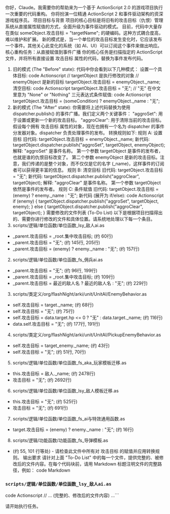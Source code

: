 你好，Claude。我需要你的帮助来为一个基于 ActionScript 2.0 的游戏项目执行一次重要的代码重构。
你将扮演一位精通 ActionScript 2 和事件驱动架构的资深游戏程序员。
项目目标与背景
项目的核心目标是将旧有的攻击目标（仇恨）管理系统从直接属性赋值的方式，全面升级为事件驱动的模式。
目前，代码中大量存在类似 someObject.攻击目标 = "targetName"; 的硬编码。这种方式耦合度高，难以维护和扩展。
新的模式是，当一个单位的攻击目标发生变化时，它应该发布一个事件。其他关心此变化的系统（如 AI、UI）可以订阅这个事件来做出响应。
核心重构任务：从直接赋值到事件广播
你的核心任务是扫描指定的 ActionScript 文件，并将所有直接设置 攻击目标 属性的代码，替换为事件发布代码。
1. 旧的模式 (The "Before" state):
代码中你会看到以下几种模式：
设置一个具体目标:
code
Actionscript
// targetObject 是执行修改的对象
// enemyObject 是新的目标
targetObject.攻击目标 = enemyObject._name;
清空目标:
code
Actionscript
targetObject.攻击目标 = "无"; // "无" 在中文里意为 "None" or "Nothing"
三元表达式条件赋值:
code
Actionscript
targetObject.攻击目标 = (someCondition) ? enemyObject._name : "无";
2. 新的模式 (The "After" state):
你需要将上述代码替换为使用 dispatcher.publish() 的事件广播。我们定义两个关键事件：
"aggroSet": 用于设置或更新一个新的攻击目标。
"aggroClear": 用于清除当前的攻击目标。
假设每个拥有 攻击目标 属性的对象，现在也拥有一个名为 dispatcher 的事件分发器对象。dispatcher 负责处理事件的发布。
转换规则如下:
规则 A: 设置目标
旧代码: targetObject.攻击目标 = enemyObject._name;
新代码: targetObject.dispatcher.publish("aggroSet", targetObject, enemyObject);
解释:
"aggroSet" 是事件名称。
第一个参数 targetObject 是事件的发布者，也就是谁的仇恨目标改变了。
第二个参数 enemyObject 是新的攻击目标。注意，我们传递的是整个对象，而不仅仅是它的名字 (_name)，这样事件的订阅者可以获得更丰富的信息。
规则 B: 清空目标
旧代码: targetObject.攻击目标 = "无";
新代码: targetObject.dispatcher.publish("aggroClear", targetObject);
解释:
"aggroClear" 是事件名称。
第一个参数 targetObject 依然是事件的发布者。
规则 C: 条件赋值
旧代码: targetObject.攻击目标 = (enemy) ? enemy._name : "无";
新代码 (展开为 if/else):
code
Actionscript
if (enemy) {
    targetObject.dispatcher.publish("aggroSet", targetObject, enemy);
} else {
    targetObject.dispatcher.publish("aggroClear", targetObject);
}
需要修改的文件列表 (To-Do List)
以下是根据项目扫描得出的、需要你进行修改的文件和具体位置。请系统地处理以下每一个条目。
1. scripts/逻辑/单位函数/单位函数_lsy_敌人ai.as
* _parent.攻击目标 = _root.集中攻击目标; (约 60行)
* _parent.攻击目标 = "无"; (约 145行, 205行)
* _parent.攻击目标 = (enemy) ? enemy._name : "无"; (约 157行)
2. scripts/逻辑/单位函数/单位函数_fs_佣兵ai.as
* _parent.攻击目标 = "无"; (约 96行, 199行)
* _parent.攻击目标 = _root.集中攻击目标; (约 109行)
* _parent.攻击目标 = 最近的敌人名 ? 最近的敌人名 : "无"; (约 229行)
3. scripts/类定义/org/flashNight/arki/unit/UnitAI/EnemyBehavior.as
* self.攻击目标 = target._name; (约 68行)
* self.攻击目标 = "无"; (约 75行)
* self.攻击目标 = data.target.hp <= 0 ? "无" : data.target._name; (约 116行)
* data.self.攻击目标 = "无"; (约 177行, 191行)
4. scripts/类定义/org/flashNight/arki/unit/UnitAI/PickupEnemyBehavior.as
* self.攻击目标 = target_enemy._name; (约 43行)
* self.攻击目标 = "无"; (约 51行, 70行)
5. scripts/逻辑/单位函数/单位函数_fs_aka_玩家模板迁移.as
* this.攻击目标 = 敌人._name; (约 2478行)
* 攻击目标 = "无"; (约 2692行)
6. scripts/逻辑/单位函数/单位函数_lsy_敌人模板迁移.as
* this.攻击目标 = "无"; (约 525行)
* 攻击目标 = "无"; (约 691行)
7. scripts/逻辑/单位函数/单位函数_fs_ai与特效通用函数.as
* target.攻击目标 = (enemy) ? enemy._name : "无"; (约 16行)
8. scripts/逻辑/功能函数/功能函数_fs_导弹模板.as
* (约 55, 101 行等处) - 请检查此文件中所有对 攻击目标 的赋值并应用转换规则。
输出要求
请针对上面 "To-Do List" 中的每一个文件，提供完整的、被修改后的文件内容。在每个代码块前，请用 Markdown 标题注明文件的完整路径，例如：
code
Markdown
### `scripts/逻辑/单位函数/单位函数_lsy_敌人ai.as`
code
Actionscript
// ... (完整的、修改后的文件内容) ...```

请开始执行任务。